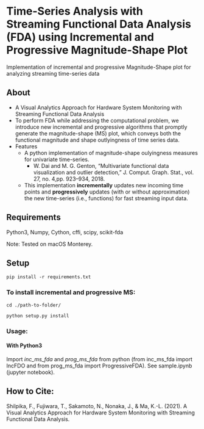 # Time-Series Analysis with Streaming Functional Data Analysis (FDA) using Incremental and Progressive Magnitude-Shape Plot

Implementation of incremental and progressive Magnitude-Shape plot for analyzing streaming time-series data


## About

- A Visual Analytics Approach for Hardware System Monitoring with Streaming Functional Data Analysis
- To perform FDA while addressing the computational problem, we introduce new incremental and progressive algorithms that promptly generate the magnitude-shape (MS) plot, which conveys both the functional magnitude and shape outlyingness of time series data. 
- Features
    - A python implementation of magnitude-shape oulyingness measures for univariate time-series. 
        - W. Dai and M. G. Genton, “Multivariate functional data visualization and outlier detection,” J. Comput. Graph. Stat., vol. 27, no. 4,pp. 923–934, 2018.
    - This implementation **incrementally** updates new incoming time points and **progressively** updates (with or without approximation) the new time-series (i.e., functions) for fast streaming input data.
    
    
## Requirements
Python3, Numpy, Cython, cffi, scipy, scikit-fda

Note: Tested on macOS Monterey.


## Setup 

``` pip install -r requirements.txt ```

### To install incremental and progressive MS: 

` cd ./path-to-folder/ `

```python setup.py install```


### Usage:

#### With Python3

Import *inc_ms_fda* and *prog_ms_fda* from python (from inc_ms_fda import IncFDO and from prog_ms_fda import ProgressiveFDA). See sample.ipynb (jupyter notebook).


## How to Cite:
Shilpika, F., Fujiwara, T., Sakamoto, N., Nonaka, J., & Ma, K.-L. (2021). A Visual Analytics Approach for Hardware System Monitoring with Streaming Functional Data Analysis.